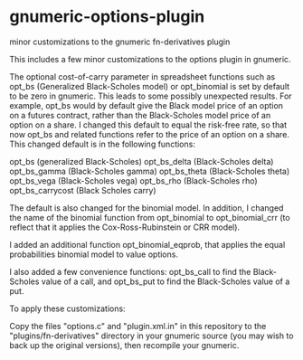 # gnumeric-options-plugin
minor customizations to the gnumeric fn-derivatives plugin

This includes a few minor customizations to the options plugin in gnumeric.

The optional cost-of-carry parameter in spreadsheet functions such as opt_bs (Generalized Black-Scholes model) or opt_binomial is set by default to be zero in gnumeric. This leads to some possibly unexpected results. For example, opt_bs would by default give the Black model price of an option on a futures contract, rather than the Black-Scholes model price of an option on a share. I changed this default to equal the risk-free rate, so that now opt_bs and related functions refer to the price of an option on a share. This changed default is in the following functions:

opt_bs (generalized Black-Scholes)
opt_bs_delta (Black-Scholes delta)
opt_bs_gamma (Black-Scholes gamma)
opt_bs_theta (Black-Scholes theta)
opt_bs_vega (Black-Scholes vega)
opt_bs_rho (Black-Scholes rho)
opt_bs_carrycost (Black Scholes carry)

The default is also changed for the binomial model. In addition, I changed the name of the binomial function from opt_binomial to opt_binomial_crr (to reflect that it applies the Cox-Ross-Rubinstein or CRR model). 

I added an additional function opt_binomial_eqprob, that applies the equal probabilities binomial model to value options.

I also added a few convenience functions: opt_bs_call to find the Black-Scholes value of a call, and opt_bs_put to find the Black-Scholes value of a put. 

To apply these customizations:

Copy the files "options.c" and "plugin.xml.in" in this repository to the "plugins/fn-derivatives" directory in your gnumeric source (you may wish to back up the original versions), then recompile your gnumeric.









